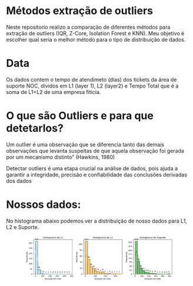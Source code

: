 # Métodos extração de outliers
Neste repositorio realizo a comparação de diferentes métodos para extração de outliers (IQR, Z-Core, Isolation Forest e KNN). Meu objetivo é escolher qual seria o melhor método para o tipo de distribuição de dados.

# Data
Os dados contem o tempo de atendimeto (dias) dos tickets da área de suporte NOC, dividos em L1 (layer 1), L2 (layer2) e Tempo Total que é a soma de L1+L2 de uma empresa fiticia.


# O que são Outliers e para que detetarlos?
Um outlier é uma observação que se diferencia tanto das demais observações que levanta suspeitas de que aquela observação foi gerada por um mecanismo distinto” (Hawkins, 1980)

Detectar outliers é uma etapa crucial na análise de dados, pois ajuda a garantir a integridade, precisão e confiabilidade das conclusões derivadas dos dados

# Nossos dados:
No histograma abaixo podemos ver a distribuição de nosso dados para L1, L2 e Suporte.

<p align="center">
  <img src=" https://github.com/katherinGriffi/M-todos_extra-o_outliers/blob/main/Histograma-original.png" width=80% height=80%>
 </p>

